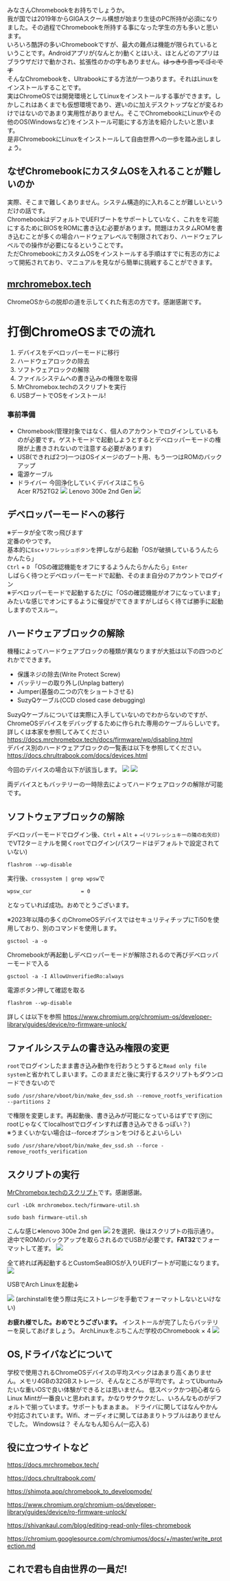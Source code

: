 <!-- Title:"全学生に知ってもらいたいChromebookにlinuxをクリーンインストールする方法"  
     Tags:"Linux,chromebook"
     Date:"2025-06-08"
-->
みなさんChromebookをお持ちでしょうか。  
我が国では2019年からGIGAスクール構想が始まり生徒のPC所持が必須になりました。その過程でChromebookを所持する事になった学生の方も多いと思います。  
いろいろ酷評の多いChromebookですが、最大の難点は機能が限られているということです。Androidアプリが(なんとか)動くとはいえ、ほとんどのアプリはブラウザだけで動かされ、拡張性のかの字もありません。~~はっきり言ってゴミです~~  
そんなChromebookを、Ultrabookにする方法が一つあります。それはLinuxをインストールすることです。  
実はChromeOSでは開発環境としてLinuxをインストールする事ができます。しかしこれはあくまでも仮想環境であり、遅いのに加えデスクトップなどが変るわけではないのであまり実用性がありません。そこでChromebookにLinuxやその他のOS(Windowsなど)をインストール可能にする方法を紹介したいと思います。  
是非ChromebookにLinuxをインストールして自由世界への一歩を踏み出しましょう。  
## なぜChromebookにカスタムOSを入れることが難しいのか  
実際、そこまで難しくありません。システム構造的に入れることが難しいというだけの話です。  
ChromebookはデフォルトでUEFIブートをサポートしていなく、これをを可能にするためにBIOSをROMに書き込む必要があります。問題はカスタムROMを書き込むことが多くの場合ハードウェアレベルで制限されており、ハードウェアレベルでの操作が必要になるということです。  
ただChromebookにカスタムOSをインストールする手順はすでに有志の方によって開拓されており、マニュアルを見ながら簡単に挑戦することができます。  
## [mrchromebox.tech](https://mrchromebox.tech)  
ChromeOSからの脱却の道を示してくれた有志の方です。感謝感謝です。  

# 打倒ChromeOSまでの流れ  
1. デバイスをデベロッパーモードに移行
2. ハードウェアロックの除去
3. ソフトウェアロックの解除
4. ファイルシステムへの書き込みの権限を取得
5. MrChromebox.techのスクリプトを実行
6. USBブートでOSをインストール!

### 事前準備  
- Chromebook(管理対象ではなく、個人のアカウントでログインしているものが必要です。ゲストモードで起動しようとするとデベロッパーモードの権限が上書きされないので注意する必要があります)
- USB(できれば2つ)一つはOSイメージのブート用、もう一つはROMのバックアップ
- 電源ケーブル
- ドライバー
今回浄化していくデバイスはこちら  
Acer R752TG2
![](https://storage.googleapis.com/zenn-user-upload/1f8d2f649f32-20250607.png)
Lenovo 300e 2nd Gen
![](https://storage.googleapis.com/zenn-user-upload/95bfe65e256c-20250607.png)

## デベロッパーモードへの移行  

※データが全て吹っ飛びます  
定番のやつです。  
基本的に`Esc`+`リフレッシュポタン`を押しながら起動「OSが破損しているうんたらかんたら」  
`Ctrl` + `D` 「OSの確認機能をオフにするようんたらかんたら」`Enter`  
しばらく待つとデベロッパーモードで起動、そのまま自分のアカウントでログイン  
※デベロッパーモードで起動するたびに「OSの確認機能がオフになっています」みたいな感じでオンにするように催促がでてきますがしばらく待てば勝手に起動しますのでスルー。  
## ハードウェアブロックの解除  
機種によってハードウェアブロックの種類が異なりますが大抵は以下の四つのどれかでできます。

- 保護ネジの除去(Write Protect Screw) 
- バッテリーの取り外し(Unplag battery)
- Jumper(基盤の二つの穴をショートさせる)
- SuzyQケーブル(CCD closed case debugging)

SuzyQケーブルについては実際に入手していないのでわからないのですが、ChromeOSデバイスをデバッグするために作られた専用のケーブルらしいです。詳しくは本家を参照してみてください  
https://docs.mrchromebox.tech/docs/firmware/wp/disabling.html  
デバイス別のハードウェアブロックの一覧表は以下を参照してください。  
https://docs.chrultrabook.com/docs/devices.html

今回のデバイスの場合以下が該当します。
![](https://storage.googleapis.com/zenn-user-upload/bfac71846c58-20250607.png)
![](https://storage.googleapis.com/zenn-user-upload/17cd80ee848c-20250607.png)

両デバイスともバッテリーの一時除去によってハードウェアロックの解除が可能です。  
## ソフトウェアブロックの解除  
デベロッパーモードでログイン後、`Ctrl` + `Alt` + `→(リフレッシュキーの隣の右矢印)`でVT2ターミナルを開く`root`でログイン(パスワードはデフォルトで設定されていない)
```
flashrom --wp-disable
```
実行後、`crossystem | grep wpsw`で
```
wpsw_cur                = 0
```
となっていれば成功。おめでとうございます。   

 ※2023年以降の多くのChromeOSデバイスではセキュリティチップにTi50を使用しており、別のコマンドを使用します。

```
gsctool -a -o
```
Chromebookが再起動しデベロッパーモードが解除されるので再びデベロッパーモードで入る
```
gsctool -a -I AllowUnverifiedRo:always
```
電源ボタン押して確認を取る
```
flashrom --wp-disable
```
詳しくは以下を参照
https://www.chromium.org/chromium-os/developer-library/guides/device/ro-firmware-unlock/  


## ファイルシステムの書き込み権限の変更  
`root`でログインしたまま書き込み動作を行おうとうすると`Read only file system`と省かれてしまいます。このままだと後に実行するスクリプトもダウンロードできないので
```
sudo /usr/share/vboot/bin/make_dev_ssd.sh --remove_rootfs_verification --partitions 2
```
で権限を変更します。再起動後、書き込みが可能になっているはずです(別にrootじゃなくてlocalhostでログインすれば書き込みできるっぽい？)  
※うまくいかない場合は--forceオプションをつけるとよいらしい
```
sudo /usr/share/vboot/bin/make_dev_ssd.sh --force -remove_rootfs_verification
```
## スクリプトの実行  
[MrChromebox.techのスクリプト](https://docs.mrchromebox.tech/docs/fwscript.html)です。感謝感謝。
```
curl -LOk mrchromebox.tech/firmware-util.sh
```
```
sudo bash firmware-util.sh
```
こんな感じ※lenovo 300e 2nd gen
![](https://storage.googleapis.com/zenn-user-upload/4c871c08df29-20250607.jpg)
2を選択、後はスクリプトの指示通り。
途中でROMのバックアップを取らされるのでUSBが必要です。**FAT32**でフォーマットして差す。
![](https://storage.googleapis.com/zenn-user-upload/96d97279f7ab-20250607.jpg)

全て終れば再起動するとCustomSeaBIOSが入りUEFIブートが可能になります。
![](https://storage.googleapis.com/zenn-user-upload/9d183979ca15-20250608.jpg)

USBでArch Linuxを起動↓

![](https://storage.googleapis.com/zenn-user-upload/fdffa2871234-20250607.jpg)
(archinstallを使う際は先にストレージを手動でフォーマットしないといけない)

**お疲れ様でした。おめでとうございます。**
インストールが完了したらバッテリーを戻してあげましょう。
ArchLinuxをぶちこんだ学校のChromebook × 4
![](https://storage.googleapis.com/zenn-user-upload/114257ba3256-20250607.png)

## OS,ドライバなどについて  
学校で使用されるChromeOSデバイスの平均スペックはあまり高くありません。メモリ4GBの32GBストレージ、そんなところが平均です。よってUbuntuみたいな重いOSで良い体験ができるとは思いません。
低スペックかつ初心者ならLinux Mintが一番良いと思われます。かなりサクサクだし、いろんなものがデフォルトで揃っています。サポートもまぁまぁ。
ドライバに関してはなんやかんや対応されています。Wifi、オーディオに関してはあまりトラブルはありませんでした。
Windowsは？ そんなもん知らん(一応入る)
## 役に立つサイトなど  

https://docs.mrchromebox.tech/

https://docs.chrultrabook.com/

https://shimota.app/chromebook_to_developmode/

https://www.chromium.org/chromium-os/developer-library/guides/device/ro-firmware-unlock/

https://shivankaul.com/blog/editing-read-only-files-chromebook

https://chromium.googlesource.com/chromiumos/docs/+/master/write_protection.md
## これで君も自由世界の一員だ!
